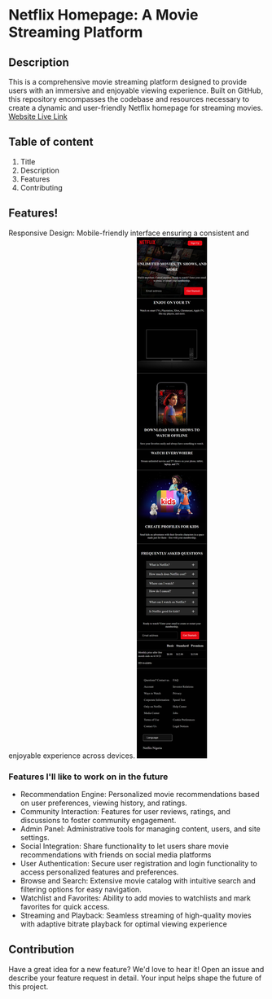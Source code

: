 # Netflix Homepage: A Movie Streaming Platform

## Description
This is a comprehensive movie streaming platform designed to provide users with an immersive and enjoyable viewing experience. Built on GitHub, this repository encompasses the codebase and resources necessary to create a dynamic and user-friendly Netflix homepage for streaming movies.
[Website Live Link](https://netfleek.netlify.app/)



## Table of content
1. Title
2. Description
3. Features
4. Contributing

## Features!
Responsive Design: Mobile-friendly interface ensuring a consistent and enjoyable experience across devices.
![Tablet design](<Images/Full screenshot.png>)


### Features I'll like to work on in the future
+ Recommendation Engine: Personalized movie recommendations based on user preferences, viewing history, and ratings.
+ Community Interaction: Features for user reviews, ratings, and discussions to foster community engagement.
+ Admin Panel: Administrative tools for managing content, users, and site settings.
+ Social Integration: Share functionality to let users share movie recommendations with friends on social media platforms
+ User Authentication: Secure user registration and login functionality to access personalized features and preferences.
+ Browse and Search: Extensive movie catalog with intuitive search and filtering options for easy navigation.
+ Watchlist and Favorites: Ability to add movies to watchlists and mark favorites for quick access.
+ Streaming and Playback: Seamless streaming of high-quality movies with adaptive bitrate playback for optimal viewing experience

## Contribution
Have a great idea for a new feature? We'd love to hear it! Open an issue and describe your feature request in detail. Your input helps shape the future of this project.
